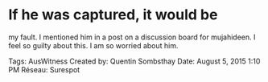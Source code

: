 # If he was captured, it would be
my fault. I mentioned him in a
post on a discussion board for
mujahideen. I feel so guilty
about this. I am so worried
about him.

Tags: AusWitness
Created by: Quentin Sombsthay
Date: August 5, 2015 1:10 PM
Réseau: Surespot